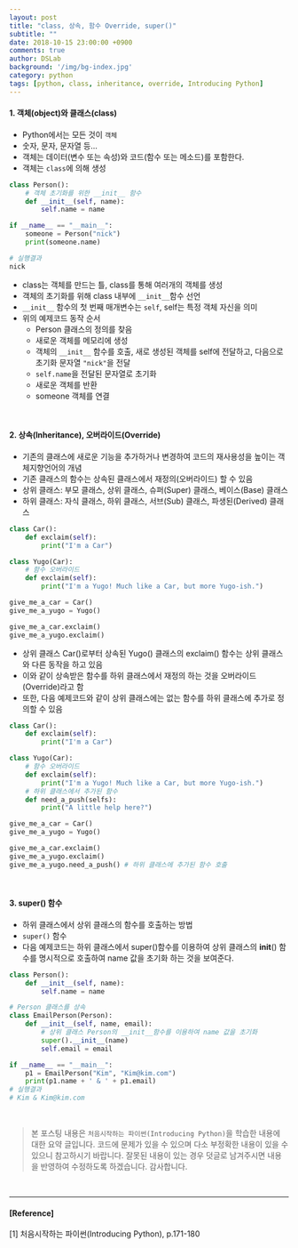 ```yaml
---
layout: post
title: "class, 상속, 함수 Override, super()"
subtitle: ""
date: 2018-10-15 23:00:00 +0900
comments: true
author: DSLab
background: '/img/bg-index.jpg'
category: python
tags: [python, class, inheritance, override, Introducing Python]
---
```


#### 1. 객체(object)와 클래스(class)
  - Python에서는 모든 것이 `객체`
  - 숫자, 문자, 문자열 등...
  - 객체는 데이터(변수 또는 속성)와 코드(함수 또는 메소드)를 포함한다.
  - 객체는 `class`에 의해 생성

```python
class Person():
    # 객체 초기화를 위한 __init__ 함수
    def __init__(self, name):
        self.name = name

if __name__ == "__main__":
    someone = Person("nick")
    print(someone.name)

# 실행결과
nick
```
  - class는 객체를 만드는 틀, class를 통해 여러개의 객체를 생성
  - 객체의 초기화를 위해 class 내부에 `__init__`함수 선언
  - `__init__` 함수의 첫 번째 매개변수는 `self`, self는 특정 객체 자신을 의미
  - 위의 예제코드 동작 순서
    - Person 클래스의 정의를 찾음
    - 새로운 객체를 메모리에 생성
    - 객체의 `__init__` 함수를 호출, 새로 생성된 객체를 self에 전달하고, 다음으로 초기화 문자열 `"nick"`을 전달
    - `self.name`을 전달된 문자열로 초기화
    - 새로운 객체를 반환
    - someone 객체를 연결

<br>

#### 2. 상속(Inheritance), 오버라이드(Override)
  - 기존의 클래스에 새로운 기능을 추가하거나 변경하여 코드의 재사용성을 높이는 객체지향언어의 개념
  - 기존 클래스의 함수는 상속된 클래스에서 재정의(오버라이드) 할 수 있음
  - 상위 클래스: 부모 클래스, 상위 클래스, 슈퍼(Super) 클래스, 베이스(Base) 클래스
  - 하위 클래스: 자식 클래스, 하위 클래스, 서브(Sub) 클래스, 파생된(Derived) 클래스

```python
class Car():
    def exclaim(self):
        print("I'm a Car")

class Yugo(Car):
    # 함수 오버라이드
    def exclaim(self):
        print("I'm a Yugo! Much like a Car, but more Yugo-ish.")

give_me_a_car = Car()
give_me_a_yugo = Yugo()

give_me_a_car.exclaim()
give_me_a_yugo.exclaim()
```

  - 상위 클래스 Car()로부터 상속된 Yugo() 클래스의 exclaim() 함수는 상위 클래스와 다른 동작을 하고 있음
  - 이와 같이 상속받은 함수를 하위 클래스에서 재정의 하는 것을 오버라이드(Override)라고 함
  - 또한, 다음 예제코드와 같이 상위 클래스에는 없는 함수를 하위 클래스에 추가로 정의할 수 있음

```python
class Car():
    def exclaim(self):
        print("I'm a Car")

class Yugo(Car):
    # 함수 오버라이드
    def exclaim(self):
        print("I'm a Yugo! Much like a Car, but more Yugo-ish.")
    # 하위 클래스에서 추가된 함수
    def need_a_push(selfs):
        print("A little help here?")

give_me_a_car = Car()
give_me_a_yugo = Yugo()

give_me_a_car.exclaim()
give_me_a_yugo.exclaim()
give_me_a_yugo.need_a_push() # 하위 클래스에 추가된 함수 호출
```
<br>

#### 3. super() 함수
  - 하위 클래스에서 상위 클래스의 함수를 호출하는 방법
  - `super()` 함수
  - 다음 예제코드는 하위 클래스에서 super()함수를 이용하여 상위 클래스의 __init__() 함수를 명시적으로 호출하여 name 값을 초기화 하는 것을 보여준다.

```python
class Person():
    def __init__(self, name):
        self.name = name

# Person 클래스를 상속
class EmailPerson(Person):
    def __init__(self, name, email):
        # 상위 클래스 Person의 __init__함수를 이용하여 name 값을 초기화
        super().__init__(name)
        self.email = email

if __name__ == "__main__":
    p1 = EmailPerson("Kim", "Kim@kim.com")
    print(p1.name + ' & ' + p1.email)
# 실행결과
# Kim & Kim@kim.com
```


<br>

>본 포스팅 내용은 `처음시작하는 파이썬(Introducing Python)`을 학습한 내용에 대한 요약 글입니다. 코드에 문제가 있을 수 있으며 다소 부정확한 내용이 있을 수 있으니 참고하시기 바랍니다. 잘못된 내용이 있는 경우 덧글로 남겨주시면 내용을 반영하여 수정하도록 하겠습니다. 감사합니다.

<br>

---

#### [Reference]

[1] 처음시작하는 파이썬(Introducing Python), p.171-180
